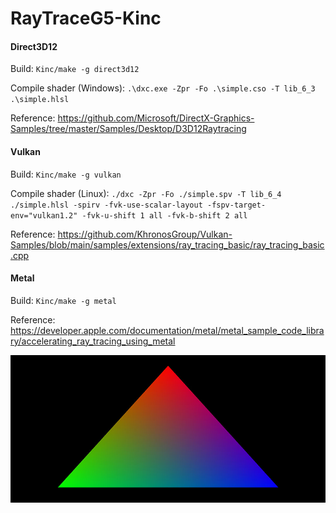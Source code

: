 # RayTraceG5-Kinc

#### Direct3D12

Build:
`Kinc/make -g direct3d12`

Compile shader (Windows):
`.\dxc.exe -Zpr -Fo .\simple.cso -T lib_6_3 .\simple.hlsl`

Reference:
https://github.com/Microsoft/DirectX-Graphics-Samples/tree/master/Samples/Desktop/D3D12Raytracing

#### Vulkan

Build:
`Kinc/make -g vulkan`

Compile shader (Linux):
`./dxc -Zpr -Fo ./simple.spv -T lib_6_4 ./simple.hlsl -spirv -fvk-use-scalar-layout -fspv-target-env="vulkan1.2" -fvk-u-shift 1 all -fvk-b-shift 2 all`

Reference:
https://github.com/KhronosGroup/Vulkan-Samples/blob/main/samples/extensions/ray_tracing_basic/ray_tracing_basic.cpp

#### Metal

Build:
`Kinc/make -g metal`

Reference:
https://developer.apple.com/documentation/metal/metal_sample_code_library/accelerating_ray_tracing_using_metal

![](img.jpg)
